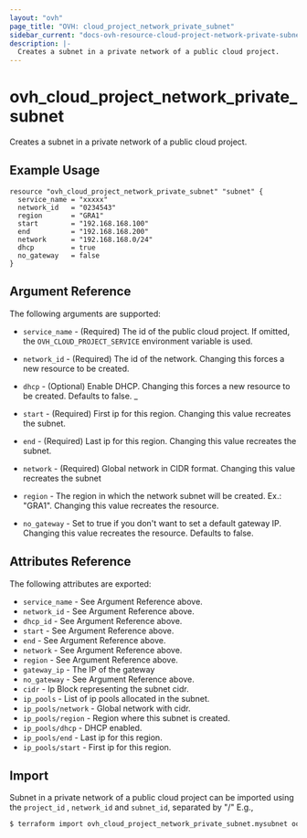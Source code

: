 ```yaml
---
layout: "ovh"
page_title: "OVH: cloud_project_network_private_subnet"
sidebar_current: "docs-ovh-resource-cloud-project-network-private-subnet"
description: |-
  Creates a subnet in a private network of a public cloud project.
---
```


# ovh_cloud_project_network_private_subnet

Creates a subnet in a private network of a public cloud project.

## Example Usage

```hcl
resource "ovh_cloud_project_network_private_subnet" "subnet" {
  service_name = "xxxxx"
  network_id   = "0234543"
  region       = "GRA1"
  start        = "192.168.168.100"
  end          = "192.168.168.200"
  network      = "192.168.168.0/24"
  dhcp         = true
  no_gateway   = false
}
```

## Argument Reference

The following arguments are supported:

* `service_name` - (Required) The id of the public cloud project. If omitted,
    the `OVH_CLOUD_PROJECT_SERVICE` environment variable is used. 

* `network_id` - (Required) The id of the network.
   Changing this forces a new resource to be created.

* `dhcp` - (Optional) Enable DHCP.
   Changing this forces a new resource to be created. Defaults to false.
_
* `start` - (Required) First ip for this region.
   Changing this value recreates the subnet.

* `end` - (Required) Last ip for this region.
   Changing this value recreates the subnet.

* `network` - (Required) Global network in CIDR format.
   Changing this value recreates the subnet

* `region` - The region in which the network subnet will be created.
   Ex.: "GRA1". Changing this value recreates the resource.

* `no_gateway` - Set to true if you don't want to set a default gateway IP.
   Changing this value recreates the resource. Defaults to false.

## Attributes Reference

The following attributes are exported:

* `service_name` - See Argument Reference above.
* `network_id` - See Argument Reference above.
* `dhcp_id` - See Argument Reference above.
* `start` - See Argument Reference above.
* `end` - See Argument Reference above.
* `network` - See Argument Reference above.
* `region` - See Argument Reference above.
* `gateway_ip` - The IP of the gateway
* `no_gateway` - See Argument Reference above.
* `cidr` - Ip Block representing the subnet cidr.
* `ip_pools` - List of ip pools allocated in the subnet.
* `ip_pools/network` - Global network with cidr.
* `ip_pools/region` - Region where this subnet is created.
* `ip_pools/dhcp` - DHCP enabled.
* `ip_pools/end` - Last ip for this region.
* `ip_pools/start` - First ip for this region.

## Import

Subnet in a private network of a public cloud project can be imported using the `project_id` , `network_id` and `subnet_id`, separated by "/" E.g.,

```bash
$ terraform import ovh_cloud_project_network_private_subnet.mysubnet ookie9mee8Shaeghaeleeju7Xeghohv6e/pn-12345678/0f0b73a4-403b-45e4-86d0-b438f1291909
```
